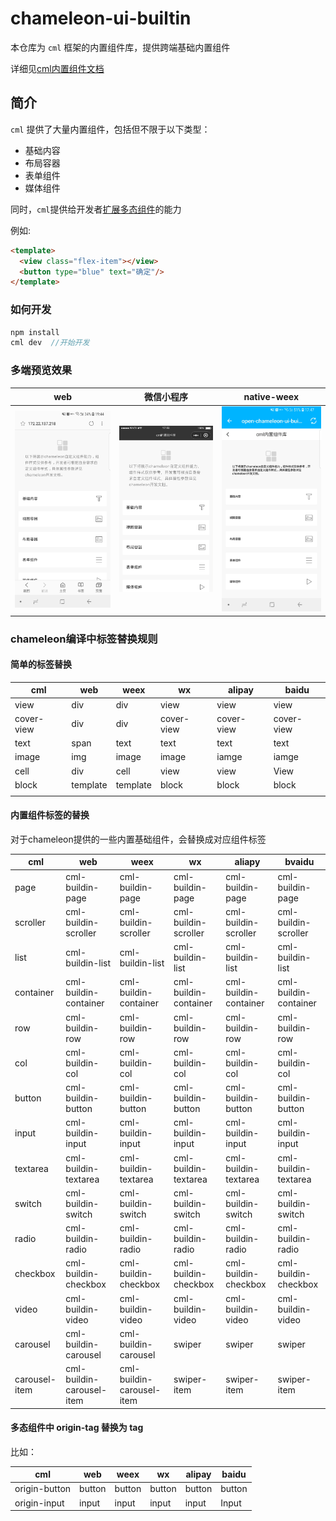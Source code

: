 # chameleon-ui-builtin
本仓库为 `cml` 框架的内置组件库，提供跨端基础内置组件

详细见[cml内置组件文档](https://cmljs.org/doc/component/base/base.html)

## 简介
`cml` 提供了大量内置组件，包括但不限于以下类型：
- 基础内容
- 布局容器
- 表单组件
- 媒体组件

同时，`cml`提供给开发者[扩展多态组件](https://cmljs.org/doc/framework/polymorphism/component.html)的能力

例如:
```html
<template>
  <view class="flex-item"></view>
  <button type="blue" text="确定"/>
</template>
```

### 如何开发
```javascript
npm install
cml dev  //开始开发
```

### 多端预览效果

| web   |      微信小程序      |  native-weex |
|:----------:|:-------------:|:------:|
| <img src="./preview/web.jpg" width="200px"/> |  <img src="./preview/wx.png" width="200px"/>| <img src="./preview/weex.jpg" width="200px"/> |

### chameleon编译中标签替换规则

#### 简单的标签替换

| cml        | web      | weex     | wx         | alipay     | baidu      |
| ---------- | -------- | -------- | ---------- | ---------- | ---------- |
| view       | div      | div      | view       | view       | view       |
| cover-view | div      | div      | cover-view | cover-view | cover-view |
| text       | span     | text     | text       | text       | text       |
| image      | img      | image    | image      | iamge      | iamge      |
| cell       | div      | cell     | view       | view       | View       |
| block      | template | template | block      | block      | block      |
|            |          |          |            |            |            |

#### 内置组件标签的替换

对于chameleon提供的一些内置基础组件，会替换成对应组件标签

| cml           | web                       | weex                      | wx                    | aliapy                | bvaidu                |
| ------------- | ------------------------- | ------------------------- | --------------------- | --------------------- | --------------------- |
| page          | cml-buildin-page          | cml-buildin-page          | cml-buildin-page      | cml-buildin-page      | cml-buildin-page      |
| scroller      | cml-buildin-scroller      | cml-buildin-scroller      | cml-buildin-scroller  | cml-buildin-scroller  | cml-buildin-scroller  |
| list          | cml-buildin-list          | cml-buildin-list          | cml-buildin-list      | cml-buildin-list      | cml-buildin-list      |
| container     | cml-buildin-container     | cml-buildin-container     | cml-buildin-container | cml-buildin-container | cml-buildin-container |
| row           | cml-buildin-row           | cml-buildin-row           | cml-buildin-row       | cml-buildin-row       | cml-buildin-row       |
| col           | cml-buildin-col           | cml-buildin-col           | cml-buildin-col       | cml-buildin-col       | cml-buildin-col       |
| button        | cml-buildin-button        | cml-buildin-button        | cml-buildin-button    | cml-buildin-button    | cml-buildin-button    |
| input         | cml-buildin-input         | cml-buildin-input         | cml-buildin-input     | cml-buildin-input     | cml-buildin-input     |
| textarea      | cml-buildin-textarea      | cml-buildin-textarea      | cml-buildin-textarea  | cml-buildin-textarea  | cml-buildin-textarea  |
| switch        | cml-buildin-switch        | cml-buildin-switch        | cml-buildin-switch    | cml-buildin-switch    | cml-buildin-switch    |
| radio         | cml-buildin-radio         | cml-buildin-radio         | cml-buildin-radio     | cml-buildin-radio     | cml-buildin-radio     |
| checkbox      | cml-buildin-checkbox      | cml-buildin-checkbox      | cml-buildin-checkbox  | cml-buildin-checkbox  | cml-buildin-checkbox  |
| video         | cml-buildin-video         | cml-buildin-video         | cml-buildin-video     | cml-buildin-video     | cml-buildin-video     |
| carousel      | cml-buildin-carousel      | cml-buildin-carousel      | swiper                | swiper                | swiper                |
| carousel-item | cml-buildin-carousel-item | cml-buildin-carousel-item | swiper-item           | swiper-item           | swiper-item           |

#### 多态组件中 origin-tag 替换为 tag

比如：

| cml           | web    | weex   | wx     | alipay | baidu  |
| ------------- | ------ | ------ | ------ | ------ | ------ |
| origin-button | button | button | button | button | button |
| origin-input  | input  | input  | input  | input  | Input  |

